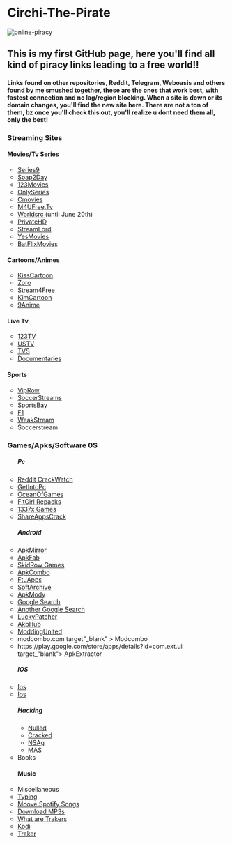 # <h1>Circhi-The-Pirate</h1>

![online-piracy](https://user-images.githubusercontent.com/102611155/162018014-92de099d-7422-4331-9b8b-94339393fd5f.jpg)

<h2> This is my first GitHub page, here you'll find 
all kind of piracy links leading to a free world!!</h2> 
<h4> Links found on other repositories, Reddit, Telegram, Weboasis and others found by me smushed together, these are the ones that work best, with fastest connection and no lag/region blocking.
When a site is down or its domain changes, you'll find the new site here.
There are not a ton of them, bz once you'll check this out, you'll realize u dont need them all, only the best!</h4>

<h3> Streaming Sites </h3>

  
<h4>Movies/Tv Series</h4>
<ul style="list-style-type:circle">
<li> <a href="https://series9.me/" target="_blank"> Series9 </a> </li>
<li> <a href="https://soap2day.ac/" target"_blank"> Soap2Day </a> </li>
<li> <a href="https://ww1.123moviesfree.net/" target"_blank"> 123Movies </a> </li>
<li> <a href="https://cinefunhd.com/" target"_blank"> OnlySeries </a> </li>
<li> <a href="https://cmovies.online/" target"_blank"> Cmovies </a> </li>
<li> <a href="https://ww1.m4ufree.tv/" target"_blank"> M4UFree.Tv </a> </li>
<li> <a href="https://www.worldsrc.net/" target"_blank"> Worldsrc  </a> (until June 20th)</li>
<li> <a href="https://www.privatehd.xyz//" target"_blank"> PrivateHD  </a> </li>
<li> <a href="http://www.streamlord.com/" target"_blank"> StreamLord </a></li>
<li> <a href="https://yesmovies.pe/yes.html" target"_blank"> YesMovies </a></li>
<li> <a href="https://batflixmovies.club/" target"_blank"> BatFlixMovies </a></li>
   
  </ul>
<h4> Cartoons/Animes</h4>
<ul style="list-style-type:circle">
  
<li> <a href="https://kisscartoon.nz/" target="_blank"> KissCartoon </a> </li>
<li> <a href="https://zoro.to/" target="_blank"> Zoro </a> </li>
<li> <a href="https://www.stream4free.live/" target="_blank"> Stream4Free </a> </li>
<li> <a href="https://kimcartoon.li/" target="_blank"> KimCartoon </a> </li>
<li> <a href="https://9anime.to/home" target="_blank">9Anime </a> </li>


  </ul>



<h4>Live Tv</h4>
  <ul style="list-style-type:circle">
  
  
<li> <a href="http://live94today.com/top-streams/" target"_blank"> 123TV </a> </li>
<li> <a href="https://ustv247.tv/" target"_blank"> USTV </a> </li> 
<li> <a href="https://time4tv.stream/" target"_blank"> TVS </a> </li> 
  <li> <a href="https://ihavenotv.com/" target"_blank"> Documentaries  </a> </li> 
  </ul>
  
  
<h4>Sports </h4>
  <ul style="list-style-type:circle">

<li> <a href="https://en.viprow.me/" target"_blank"> VipRow </a> </li>
<li> <a href="https://main.soccerstreams-100.tv/" target"_blank"> SoccerStreams </a> </li>
<li> <a href="https://www.sportsbay.sx/" target"_blank"> SportsBay </a> </li>
<li> <a href="https://live.f1stream.me/" target"_blank"> F1 </a> </li>
<li> <a href="http://weakstreams.com/" target"_blank"> WeakStream </a> </li>
<li> <a href"https://reddit2.soccerstreamlinks.com/" target"_blank> Soccerstream <a/> </li>
 

</ul>  
<h3>Games/Apks/Software 0$</h3>

<ul style="list-style-type:circle">
<h5> Pc </h5>
<li> <a href="https://www.reddit.com/r/CrackWatch/" target"_blank"> Reddit CrackWatch </a> </li>
<li> <a href="https://getintopc.com/" target"_blank"> GetIntoPc </a> </li>
<li> <a href="https://oceansofgamess.com/" target"_blank"> OceanOfGames </a> </li>
<li> <a href="https://fitgirl-repacks.site/" target"_blank"> FitGirl Repacks </a> </li>
<li> <a href="https://www.1377x.to/popular-games" target"_blank"> 1337x Games </a> </li>
  <li> <a href="https://shareappscrack.com/" target"_blank"> ShareAppsCrack </a> </li>

<h5>Android</h5>
<li> <a href="https://www.apkmirror.com/" target"_blank"> ApkMirror </a> </li>
<li> <a href="https://apkfab.com/" target"_blank"> ApkFab </a> </li>
<li> <a href="https://skidrowrepacks.com/" target"_blank"> SkidRow Games </a> </li>
<li> <a href="https://apkcombo.com/"> ApkCombo </a> </li>
<li> <a href="https://ftuapps.dev/?1" target"_blank"> FtuApps </a> </li>
<li> <a href="https://sanet.st/" target"_blank"> SoftArchive </a> </li>
<li> <a href="https://apkmody.io/" target"_blank"> ApkMody </a> </li>
<li> <a href="https://cse.google.com/cse?cx=e0d1769ccf74236e8#gsc.tab=0" target"_blank"> Google Search </a> </li>
<li> <a href="https://cse.google.com/cse?cx=73948689c2c206528#gsc.tab=0" target"_blank"> Another Google Search </a> </li>
<li> <a href="https://www.luckypatchers.com/download/"> LuckyPatcher </a> </li>
<li> <a href="https://apkmodhub.in/" target"_blank"> AkpHub </a> </li>
<li> <a href="https://moddingunited.xyz/" target"_blank"> ModdingUnited <a/> </li>
<li> <a> modcombo.com target"_blank" > Modcombo </a> </li>
<li> <a> https://play.google.com/store/apps/details?id=com.ext.ui target_"blank"> ApkExtractor </a> </li>
<h5>IOS</h5>
<li> <a href="https://julio.hackyouriphone.org/" target"_blank"> Ios </a> </li>
<li> <a href="https://cydiageek.yourepo.com/" target"_blank"> Ios </a> </li>
<h5> Hacking</h5> 
<ul style="list-style-type:circle">

<li> <a href="nulled.to" target"_blank"> Nulled </a> </li>
<li> <a href="cracked.io"target"_blank"> Cracked </a> </li>
<li> <a href="https://nsaneforums.com/" target="_blank"> NSAg </a> </li>
<li> <a href="https://massgrave.dev/" target="_blank"> MAS</a> </li>

</ul>
<li>Books </li>
<h4>Music </h4>

<li>Miscellaneous</li>
<li> <a href="https://www.typingstudy.com/lesson" target="_blank"> Typing</a> </li>

  <li> <a href="https://www.mooval.de/" target="_blank"> Moove Spotify Songs </a> </li>

  <li> <a href="https://slider.kz//" target="_blank"> Download MP3s</a> </li>
<li> <a href="reddit.com/r/Piracy/wiki/guides/private_trackers#wiki_.25BA_what_are_the_benefits_of_private_trackers_when_compared_to_public_trackers.3F" target="_blank"> What are Trakers</a> </li>
<li> <a href="https://www.reddit.com/r/Addons4Kodi/wiki/introduction" target="_blank"> Kodi</a> </li>
<li> <a href="https://trackerslist.com/#/" target="_blank"> Traker</a> </li>


